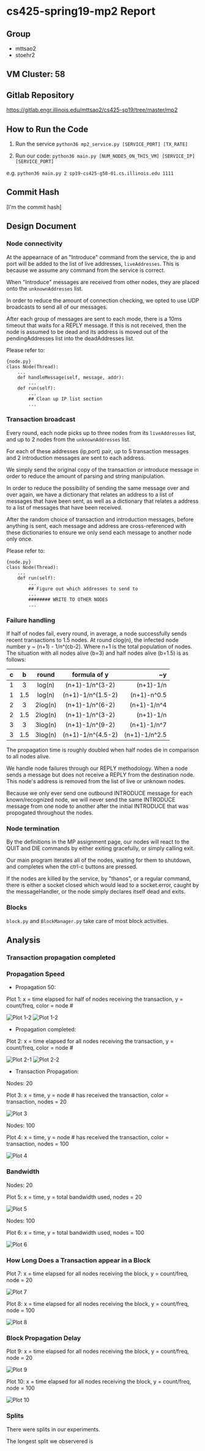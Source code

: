 # cs425-spring19-mp2 Report

## Group

- mttsao2
- stoehr2 

## VM Cluster: 58

## Gitlab Repository

https://gitlab.engr.illinois.edu/mttsao2/cs425-sp19/tree/master/mp2

## How to Run the Code

1. Run the service `python36 mp2_service.py [SERVICE_PORT] [TX_RATE]`

2. Run our code: `python36 main.py [NUM_NODES_ON_THIS_VM] [SERVICE_IP] [SERVICE_PORT]`

e.g. `python36 main.py 2 sp19-cs425-g58-01.cs.illinois.edu 1111`

## Commit Hash

[I'm the commit hash]

## Design Document

### Node connectivity

At the appearnace of an "Introduce" command from the service, the ip and port will be added to the list of live addresses, `liveAddresses`. This is because we assume any command from the service is correct.

When "Introduce" messages are received from other nodes, they are placed onto the `unknownAddresses` list.

In order to reduce the amount of connection checking, we opted to use UDP broadcasts to send all of our messages. 

After each group of messages are sent to each mode, there is a 10ms timeout that waits for a REPLY message. If this is not received, then the node is assumed to be dead and its address is moved out of the pendingAddresses list into the deadAddresses list.

Please refer to:

```
{node.py}
class Node(Thread):
    ...
    def handleMessage(self, message, addr):
        ...
    def run(self):
        ...
        ## Clean up IP list section
        ...
```

### Transaction broadcast

Every round, each node picks up to three nodes from its `liveAddresses` list, and up to 2 nodes from the `unknownAddresses` list.

For each of these addresses (ip,port) pair, up to 5 transaction messages and 2 introduction messages are sent to each address. 

We simply send the original copy of the transaction or introduce message in order to reduce the amount of parsing and string manipulation.

In order to reduce the possibility of sending the same message over and over again, we have a dictionary that relates an address to a list of messages that have been sent, as well as a dictionary that relates a address to a list of messages that have been received. 

After the random choice of transaction and introduction messages, before anything is sent, each message and address are cross-referenced with these dictionaries to ensure we only send each message to another node only once. 

Please refer to:

```
{node.py}
class Node(Thread):
    ...
    def run(self):
        ...
        ## Figure out which addresses to send to
        ...
        ######## WRITE TO OTHER NODES
        ...
```

### Failure handling

If half of nodes fail, every round, in average, a node successfully sends recent transactions to 1.5 nodes. At round clog(n), the infected node number y ~ (n+1) - 1/n^(cb-2). Where n+1 is the total population of nodes. The situation with all nodes alive (b=3) and half nodes alive (b=1.5) is as follows:

| c   | b    | round  |formula of y      | ~y            |
| --- |:----:|:------:|:----------------:|--------------:|
| 1   | 3    | log(n) |(n+1)-1/n^(3-2)   | (n+1)-1/n     |
| 1   | 1.5  | log(n) |(n+1)-1/n^(1.5-2) | (n+1)-n^0.5   |
| 2   | 3    | 2log(n)|(n+1)-1/n^(6-2)   | (n+1)-1/n^4   |
| 2   | 1.5  | 2log(n)|(n+1)-1/n^(3-2)   | (n+1)-1/n     |
| 3   | 3    | 3log(n)|(n+1)-1/n^(9-2)   | (n+1)-1/n^7   |
| 3   | 1.5  | 3log(n)|(n+1)-1/n^(4.5-2) | (n+1)-1/n^2.5 |

The propagation time is roughly doubled when half nodes die in comparison to all nodes alive.

We handle node failures through our REPLY methodology. When a node sends a message but does not receive a REPLY from the destination node. This node's address is removed from the list of live or unknown nodes.

Because we only ever send one outbound INTRODUCE message for each known/recognized node, we will never send the same INTRODUCE message from one node to another after the initial INTRODUCE that was propogated throughout the nodes. 



### Node termination

By the definitions in the MP assignment page, our nodes will react to the QUIT and DIE commands by either exiting gracefully, or simply calling exit. 

Our main program iterates all of the nodes, waiting for them to shutdown, and completes when the ctrl-c buttons are pressed. 

If the nodes are killed by the service, by "thanos", or a regular command, there is either a socket closed which would lead to a socket.error, caught by the messageHandler, or the node simply declares itself dead and exits. 



### Blocks

`block.py` and `BlockManager.py` take care of most block activities.

###

## Analysis

### Transaction propagation completed

### Propagation Speed

- Propagation 50:

Plot 1: x = time elapsed for half of nodes receiving the transaction, y = count/freq, color = node #

![Plot 1-2](img/plot01-1_hist_propagation_delay_half_20.png "Plot 1-1")
![Plot 1-2](img/plot01-2_hist_propagation_delay_half_100.png "Plot 1-2")

- Propagation completed:

Plot 2: x = time elapsed for all nodes receiving the transaction, y = count/freq, color = node # 

![Plot 2-1](img/plot02-1_hist_propagation_delay_all_20.png "Plot 2-1")
![Plot 2-2](img/plot02-2_hist_propagation_delay_all_100.png "Plot 2-2")

- Transaction Propagation:

Nodes: 20

Plot 3: x = time, y = node # has received the transaction, color = transaction, nodes = 20

![Plot 3](img/plot03_line_tx_reached_20.png "Plot 3")

Nodes: 100

Plot 4: x = time, y = node # has received the transaction, color = transaction, nodes = 100

![Plot 4](img/plot04_line_tx_reached_100.png "Plot 4")

### Bandwidth

Nodes: 20

Plot 5: x = time, y = total bandwidth used, nodes = 20

![Plot 5](img/plot05_line_bandwidth_20.png "Plot 5")

Nodes: 100

Plot 6: x = time, y = total bandwidth used, nodes = 100

![Plot 6](img/plot06_line_bandwidth_100.png "Plot 6")

### How Long Does a Transaction appear in a Block

Plot 7: x = time elapsed for all nodes receiving the block, y = count/freq, node = 20

![Plot 7](img/plot07_hist_block_propagation_delay_all_20.png "Plot 7")

Plot 8: x = time elapsed for all nodes receiving the block, y = count/freq, node = 100

![Plot 8](img/plot08_hist_block_propagation_delay_all_100.png "Plot 8")

### Block Propagation Delay

Plot 9: x = time elapsed for all nodes receiving the block, y = count/freq, node = 20

![Plot 9](img/plot09_hist_block_propagation_delay_all_20.png "Plot 9")

Plot 10: x = time elapsed for all nodes receiving the block, y = count/freq, node = 100

![Plot 10](img/plot10_hist_block_propagation_delay_all_100.png "Plot 10")

### Splits

There were splits in our experiments.

The longest split we observered is
